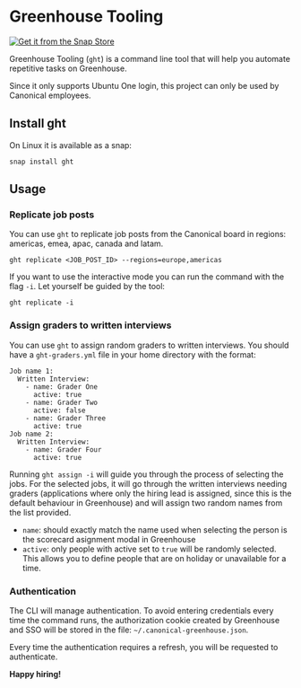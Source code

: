 # Greenhouse Tooling

[![Get it from the Snap Store](https://snapcraft.io/static/images/badges/en/snap-store-black.svg)](https://snapcraft.io/ght)

Greenhouse Tooling (`ght`) is a command line tool that will help you automate repetitive tasks on Greenhouse.

Since it only supports Ubuntu One login, this project can only be used by Canonical employees.

## Install ght

On Linux it is available as a snap:

```
snap install ght
```

## Usage

### Replicate job posts

You can use `ght` to replicate job posts from the Canonical board in regions: americas, emea, apac, canada and latam.

```
ght replicate <JOB_POST_ID> --regions=europe,americas
```

If you want to use the interactive mode you can run the command with the flag `-i`. Let yourself be guided by the tool:

```
ght replicate -i
```

### Assign graders to written interviews

You can use `ght` to assign random graders to written interviews. You should have a `ght-graders.yml` file in your home directory with the format:

```
Job name 1:
  Written Interview:
    - name: Grader One
      active: true
    - name: Grader Two
      active: false
    - name: Grader Three
      active: true
Job name 2:
  Written Interview:
    - name: Grader Four
      active: true
```

Running `ght assign -i` will guide you through the process of selecting the jobs. For the selected jobs, it will go through the written interviews needing graders (applications where only the hiring lead is assigned, since this is the default behaviour in Greenhouse) and will assign two random names from the list provided.

-   `name`: should exactly match the name used when selecting the person is the scorecard asignment modal in Greenhouse
-   `active`: only people with active set to `true` will be randomly selected. This allows you to define people that are on holiday or unavailable for a time.

### Authentication

The CLI will manage authentication. To avoid entering credentials every time the command runs, the authorization cookie created by Greenhouse and SSO will be stored in the file: `~/.canonical-greenhouse.json`.

Every time the authentication requires a refresh, you will be requested to authenticate.

**Happy hiring!**
